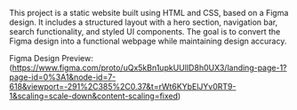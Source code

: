This project is a static website built using HTML and CSS, based on a Figma design. It includes a structured layout with a hero section, navigation bar, search functionality, and styled UI components. The goal is to convert the Figma design into a functional webpage while maintaining design accuracy.

Figma Design Preview: (https://www.figma.com/proto/uQx5kBn1upkUUlID8h0UX3/landing-page-1?page-id=0%3A1&node-id=7-618&viewport=-291%2C385%2C0.37&t=rWt6KYbElJYv0RT9-1&scaling=scale-down&content-scaling=fixed)
